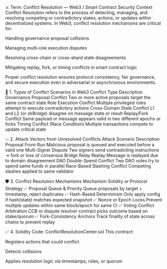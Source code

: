 ⚔️ Term: Conflict Resolution — Web3 / Smart Contract Security Context
Conflict Resolution refers to the process of detecting, managing, and resolving competing or contradictory states, actions, or updates within decentralized systems. In Web3, conflict resolution mechanisms are critical for:

Handling governance proposal collisions

Managing multi-role execution disputes

Resolving cross-chain or cross-shard state disagreements

Mitigating replay, fork, or timing conflicts in smart contract logic

Proper conflict resolution ensures protocol consistency, fair governance, and secure execution even in adversarial or asynchronous environments.

📘 1. Types of Conflict Scenarios in Web3
Conflict Type	Description
Governance Proposal Conflict	Two or more active proposals target the same contract state
Role Execution Conflict	Multiple privileged roles attempt to execute contradictory actions
Cross-Domain State Conflict	L1 and L2 (or zkBridge) disagree on message state or result
Replay/Fork Conflict	Same payload or message appears valid in two different epochs or forks
Timing Conflict (Race Condition)	Multiple transactions compete to update critical state

💥 2. Attack Vectors from Unresolved Conflicts
Attack Scenario	Description
Proposal Front-Run	Malicious proposal is queued and executed before a valid one
Multi-Signer Dispute	Two signers send contradicting instructions → fork or loss of consensus
Bridge Relay Replay	Message is replayed due to domain disagreement
DAO Double-Spend Conflict	Two DAO votes try to spend same funds in parallel
Race-Based Slashing Conflict	Competing slashes applied to same validator

🛡️ 3. Conflict Resolution Mechanisms
Mechanism	Solidity or Protocol Strategy
✅ Proposal Queue & Priority	Queue proposals by target + timestamp, reject duplicates
✅ Hash-Based Determinism	Only apply config if hash(state) matches expected snapshot
✅ Nonce or Epoch Locks	Prevent multiple updates within same block/epoch for same CI
✅ Voting Conflict Arbitration	CCB or dispute resolver contract picks outcome based on stake/quorum
✅ Fork-Consistency Anchors	Track finality of state across chains to prevent replay

✅ 4. Solidity Code: ConflictResolutionCenter.sol
This contract:

Registers actions that could conflict

Detects collisions

Applies resolution logic via timestamps, roles, or quorum